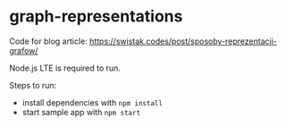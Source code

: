 # graph-representations

Code for blog article: https://swistak.codes/post/sposoby-reprezentacji-grafow/

Node.js LTE is required to run. 

Steps to run:

- install dependencies with `npm install`
- start sample app with `npm start`
